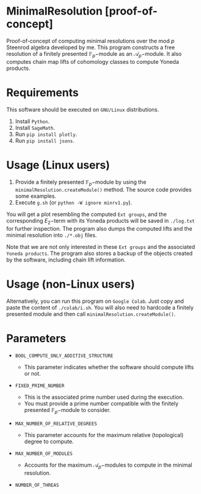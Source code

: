 # MinimalResolution [proof-of-concept]

Proof-of-concept of computing minimal resolutions over the mod $p$ Steenrod algebra developed by me. This program constructs a free resolution of a finitely presented $`\mathbb{F}_p-`$module as an $`\mathcal{A}_p-`$module. It also computes chain map lifts of cohomology classes to compute Yoneda products.

# Requirements 

This software should be executed on ``GNU/Linux`` distributions.

1. Install ``Python``.
2. Install ``SageMath``.
3. Run ``pip install plotly``.
4. Run ``pip install jsons``.

# Usage (Linux users)

1. Provide a finitely presented $`\mathbb{F}_p-`$module by using the ``minimalResolution.createModule()`` method. The source code provides some examples.
2. Execute `g.sh` (or ``python -W ignore minrv1.py``).

You will get a plot resembling the computed `Ext groups`, and the corresponding $`E_2-`$term with its Yoneda products will be saved in ``./log.txt`` for further inspection. The program also dumps the computed lifts and the minimal resolution into ``./*.obj`` files.

Note that we are not only interested in these `Ext groups` and the associated ``Yoneda products``. The program also stores a backup of the objects created by the software, including chain lift information.

# Usage (non-Linux users)

Alternatively, you can run this program on ``Google Colab``. Just copy and paste the content of ``./colab/i.sh``. You will also need to hardcode a finitely presented module and then call ``minimalResolution.createModule()``.

# Parameters

* ``BOOL_COMPUTE_ONLY_ADDITIVE_STRUCTURE`` 
  - This parameter indicates whether the software should compute lifts or not.

* ``FIXED_PRIME_NUMBER`` 
  - This is the associated prime number used during the execution.
  - You must provide a prime number compatible with the finitely presented $`\mathbb{F}_p-`$module to consider.

* ``MAX_NUMBER_OF_RELATIVE_DEGREES`` 
  - This parameter accounts for the maximum relative (topological) degree to compute.

* ``MAX_NUMBER_OF_MODULES`` 
  - Accounts for the maximum $`\mathcal{A}_p-`$modules to compute in the minimal resolution.

* ``NUMBER_OF_THREAS``

